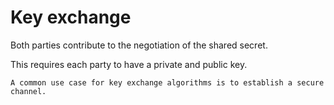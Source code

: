 # Key exchange

Both parties contribute to the negotiation of the shared secret.

This requires each party to have a private and public key.

~~~admonish example title="Use case"
A common use case for key exchange algorithms is to establish a secure channel.
~~~